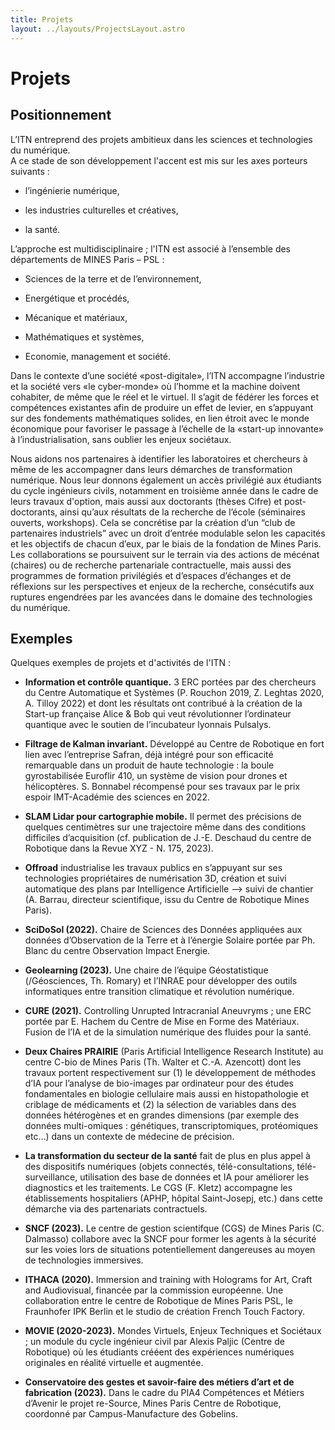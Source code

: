 ```yaml
---
title: Projets
layout: ../layouts/ProjectsLayout.astro
---
```



Projets
================================================================================


Positionnement
--------------------------------------------------------------------------------

L’ITN entreprend des projets ambitieux dans les sciences et technologies du numérique.  
A ce stade de son développement l'accent est mis sur les axes porteurs suivants :

  - l’ingénierie numérique,

  - les industries culturelles et créatives,

  - la santé.

L’approche est multidisciplinaire ; l'ITN est associé à l’ensemble des départements de MINES Paris – PSL :

  - Sciences de la terre et de l’environnement,

  - Energétique et procédés,

  - Mécanique et matériaux,

  - Mathématiques et systèmes,

  - Economie, management et société.

Dans le contexte d’une société «post-digitale», l’ITN accompagne l’industrie et la société vers «le cyber-monde» où l’homme et la machine doivent cohabiter, de même que le réel et le virtuel.
Il s’agit de fédérer les forces et compétences existantes afin de produire un effet de levier, en s’appuyant sur des fondements mathématiques solides, en lien étroit avec le monde économique pour favoriser le passage à l’échelle de la «start-up innovante» à l’industrialisation, sans oublier les enjeux sociétaux.


Nous aidons nos partenaires à identifier les laboratoires et chercheurs à même de les accompagner dans leurs démarches de transformation numérique. Nous leur donnons également un accès privilégié aux étudiants du cycle ingénieurs civils, notamment en troisième année dans le cadre de leurs travaux d'option, mais aussi aux doctorants (thèses Cifre) et post-doctorants, ainsi qu’aux résultats de la recherche de l’école (séminaires ouverts, workshops). Cela se concrétise par la création d’un “club de partenaires industriels” avec un droit d’entrée modulable selon les capacités et les objectifs de chacun d’eux, par le biais de la fondation de Mines Paris. Les collaborations se poursuivent sur le terrain via des actions de mécénat (chaires) ou de recherche partenariale contractuelle, mais aussi des programmes de formation privilégiés et d’espaces d’échanges et de réflexions sur les perspectives et enjeux de la recherche, consécutifs aux ruptures engendrées par les avancées dans le domaine des technologies du numérique.

Exemples
--------------------------------------------------------------------------------

Quelques exemples de projets et d'activités de l'ITN :

  - **Information et contrôle quantique.** 
    3 ERC portées par des chercheurs du Centre Automatique et Systèmes (P. Rouchon 2019, Z. Leghtas 2020, A. Tilloy 2022) et dont les résultats ont contribué à la création de la Start-up française Alice & Bob qui veut révolutionner l’ordinateur quantique avec le soutien de l’incubateur lyonnais Pulsalys.

  - **Filtrage de Kalman invariant.**
    Développé au Centre de Robotique en fort lien avec l’entreprise Safran, déjà intégré pour son efficacité remarquable dans un produit de haute technologie : la boule gyrostabilisée Euroflir 410, un système de vision pour drones et hélicoptères. S. Bonnabel récompensé pour ses travaux par le prix espoir IMT-Académie des sciences en 2022.

  - **SLAM Lidar pour cartographie mobile.** 
    Il permet des précisions de quelques centimètres sur une trajectoire même dans des conditions difficiles d’acquisition (cf. publication de J.-E. Deschaud du centre de Robotique dans la Revue XYZ - N. 175, 2023).

  - **Offroad** 
    industrialise les travaux publics en s’appuyant sur ses technologies propriétaires de numérisation 3D, création et suivi automatique des plans par Intelligence Artificielle —> suivi de chantier (A. Barrau, directeur scientifique, issu du Centre de Robotique Mines Paris).

  - **SciDoSol (2022).** 
    Chaire de Sciences des Données appliquées aux données d’Observation de la Terre et à l’énergie Solaire portée par Ph. Blanc du centre Observation Impact Energie.

  - **Geolearning (2023).** Une chaire de l’équipe Géostatistique (/Géosciences, Th. Romary) et l’INRAE pour développer des outils informatiques entre transition climatique et révolution numérique.

  - **CURE (2021).** Controlling Unrupted Intracranial Aneuvryms ; une ERC portée par E. Hachem du Centre de Mise en Forme des Matériaux. Fusion de l’IA et de la simulation numérique des fluides pour la santé.

  - **Deux Chaires PRAIRIE** 
    (Paris Artificial Intelligence Research Institute) au centre C-bio de Mines Paris (Th. Walter et C.-A. Azencott) dont les travaux portent respectivement sur (1) le développement de méthodes d’IA pour l’analyse de bio-images par ordinateur pour des études fondamentales en biologie cellulaire mais aussi en histopathologie et criblage de médicaments et (2) la sélection de variables dans des données hétérogènes et en grandes dimensions (par exemple des données multi-omiques : génétiques, transcriptomiques, protéomiques etc…) dans un contexte de médecine de précision. 

  - **La transformation du secteur de la santé** fait de plus en plus appel à 
    des dispositifs numériques (objets connectés, télé-consultations, télé-surveillance, utilisation des base de données et IA pour améliorer les diagnostics et les traitements. Le CGS (F. Kletz) accompagne les établissements hospitaliers (APHP, hôpital Saint-Josepj, etc.) dans cette démarche via des partenariats contractuels.

  - **SNCF (2023).** 
    Le centre de gestion scientifque (CGS) de  Mines Paris (C. Dalmasso) collabore avec la SNCF pour former les agents à la sécurité sur les voies lors de situations potentiellement dangereuses au moyen de technologies immersives. 

  - **ITHACA (2020).** 
    Immersion and training with Holograms for Art, Craft and Audiovisual, financée par la commission européenne. Une collaboration entre le centre de Robotique de Mines Paris PSL, le Fraunhofer IPK Berlin et le studio de création French Touch Factory.

  - **MOVIE (2020-2023).** 
    Mondes Virtuels, Enjeux Techniques et Sociétaux ; un module du cycle ingénieur civil par Alexis Paljic (Centre de Robotique) où les étudiants crééent des expériences numériques originales en réalité virtuelle et augmentée.

  - **Conservatoire des gestes et savoir-faire des métiers d’art et de fabrication (2023).** Dans le cadre du PIA4 Compétences et Métiers d’Avenir le projet re-Source, Mines Paris Centre de Robotique, coordonné par Campus-Manufacture des Gobelins.